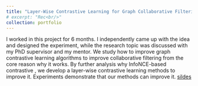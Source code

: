```yaml
---
title: "Layer-Wise Contrastive Learning for Graph Collaborative Filtering"
# excerpt: "Rec<br/>"
collection: portfolio
---
```


I worked in this project for 6 months. I independently came up with the idea and designed the experiment, while the research topic was discussed with my PhD supervisor and my mentor. We study how to improve graph contrastive learning algorithms to improve collaborative filtering from the core reason why it works. By further analysis why InfoNCE-based contrastive , we develop a layer-wise contrastive learning methods to improve it. Experiments demonstrate that our methods can improve it. [sildes]()
